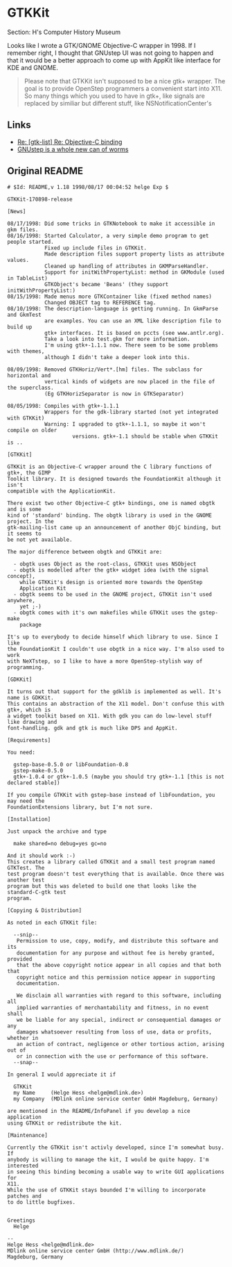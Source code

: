 # GTKKit

Section: H's Computer History Museum

Looks like I wrote a GTK/GNOME Objective-C wrapper in 1998.
If I remember right, I thought that GNUstep UI was not going to happen and that
it would be a better approach to come up with AppKit like interface for
KDE and GNOME.

> Please note that GTKKit isn't supposed to be a nice gtk+ wrapper. The goal is
> to provide OpenStep programmers a convenient start into X11. So many things 
> which you used to have in gtk+, like signals are replaced by similiar but
> different stuff, like NSNotificationCenter's

## Links

- [Re: [gtk-list] Re: Objective-C binding](https://mail.gnome.org/archives/gtk-list/1998-March/msg00150.html)
- [GNUstep is a whole new can of worms](https://mail.gnome.org/archives/gtk-list/1998-March/msg00122.html)

## Original README

    # $Id: README,v 1.18 1998/08/17 00:04:52 helge Exp $

    GTKKit-170898-release

    [News]

    08/17/1998: Did some tricks in GTKNotebook to make it accessible in gkm files.
    08/16/1998: Started Calculator, a very simple demo program to get people started.
                Fixed up include files in GTKKit.
                Made description files support property lists as attribute values.
                Cleaned up handling of attributes in GKMParseHandler.
                Support for initWithPropertyList: method in GKModule (used in TableList)
                GTKObject's became 'Beans' (they support initWithPropertyList:)
    08/15/1998: Made menus more GTKContainer like (fixed method names)
                Changed OBJECT tag to REFERENCE tag.
    08/10/1998: The description-language is getting running. In GkmParse and GkmTest
                are examples. You can use an XML like description file to build up
                gtk+ interfaces. It is based on pccts (see www.antlr.org).
                Take a look into test.gkm for more information.
                I'm using gtk+-1.1.1 now. There seem to be some problems with themes,
                although I didn't take a deeper look into this.

    08/09/1998: Removed GTKHoriz/Vert*.[hm] files. The subclass for horizontal and
                vertical kinds of widgets are now placed in the file of the superclass.
                (Eg GTKHorizSeparator is now in GTKSeparator)

    08/05/1998: Compiles with gtk+-1.1.1
                Wrappers for the gdk-library started (not yet integrated with GTKKit)
                Warning: I upgraded to gtk+-1.1.1, so maybe it won't compile on older
                         versions. gtk+-1.1 should be stable when GTKKit is ..

    [GTKKit]

    GTKKit is an Objective-C wrapper around the C library functions of gtk+, the GIMP 
    Toolkit library. It is designed towards the FoundationKit although it isn't 
    compatible with the ApplicationKit.

    There exist two other Objective-C gtk+ bindings, one is named obgtk and is some 
    kind of 'standard' binding. The obgtk library is used in the GNOME project. In the 
    gtk-mailing-list came up an announcement of another ObjC binding, but it seems to 
    be not yet available.

    The major difference between obgtk and GTKKit are:

      - obgtk uses Object as the root-class, GTKKit uses NSObject
      - obgtk is modelled after the gtk+ widget idea (with the signal concept),
        while GTKKit's design is oriented more towards the OpenStep 
        Application Kit
      - obgtk seems to be used in the GNOME project, GTKKit isn't used anywhere, 
        yet ;-)
      - obgtk comes with it's own makefiles while GTKKit uses the gstep-make
        package

    It's up to everybody to decide himself which library to use. Since I like
    the FoundationKit I couldn't use obgtk in a nice way. I'm also used to work
    with NeXTstep, so I like to have a more OpenStep-stylish way of programming.

    [GDKKit]

    It turns out that support for the gdklib is implemented as well. It's name is GDKKit.
    This contains an abstraction of the X11 model. Don't confuse this with gtk+, which is
    a widget toolkit based on X11. With gdk you can do low-level stuff like drawing and
    font-handling. gdk and gtk is much like DPS and AppKit.

    [Requirements]

    You need:

      gstep-base-0.5.0 or libFoundation-0.8
      gstep-make-0.5.0
      gtk+-1.0.4 or gtk+-1.0.5 (maybe you should try gtk+-1.1 [this is not declared stable])

    If you compile GTKKit with gstep-base instead of libFoundation, you may need the 
    FoundationExtensions library, but I'm not sure.

    [Installation]

    Just unpack the archive and type

      make shared=no debug=yes gc=no

    And it should work :-)
    This creates a library called GTKKit and a small test program named GTKTest. The 
    test program doesn't test everything that is available. Once there was another test 
    program but this was deleted to build one that looks like the standard-C-gtk test 
    program.

    [Copying & Distribution]

    As noted in each GTKKit file:

      --snip--
       Permission to use, copy, modify, and distribute this software and its
       documentation for any purpose and without fee is hereby granted, provided
       that the above copyright notice appear in all copies and that both that
       copyright notice and this permission notice appear in supporting
       documentation.

       We disclaim all warranties with regard to this software, including all
       implied warranties of merchantability and fitness, in no event shall
       we be liable for any special, indirect or consequential damages or any
       damages whatsoever resulting from loss of use, data or profits, whether in
       an action of contract, negligence or other tortious action, arising out of
       or in connection with the use or performance of this software.
      --snap--

    In general I would appreciate it if

      GTKKit
      my Name     (Helge Hess <helge@mdlink.de>)
      my Company  (MDlink online service center GmbH Magdeburg, Germany)

    are mentioned in the README/InfoPanel if you develop a nice application
    using GTKKit or redistribute the kit.

    [Maintenance]

    Currently the GTKKit isn't activly developed, since I'm somewhat busy. If
    anybody is willing to manage the kit, I would be quite happy. I'm interested
    in seeing this binding becoming a usable way to write GUI applications for
    X11.
    While the use of GTKKit stays bounded I'm willing to incorporate patches and
    to do little bugfixes.


    Greetings
      Helge

    --
    Helge Hess <helge@mdlink.de>
    MDlink online service center GmbH (http://www.mdlink.de/)
    Magdeburg, Germany
